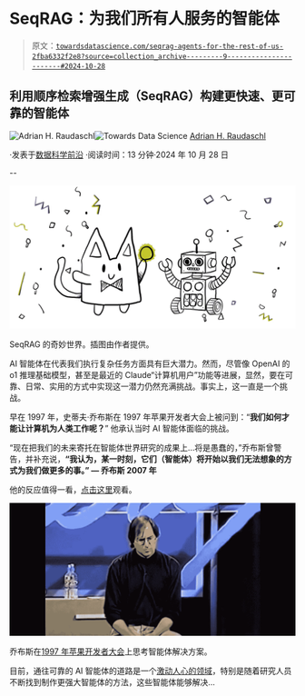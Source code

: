 # SeqRAG：为我们所有人服务的智能体

> 原文：[`towardsdatascience.com/seqrag-agents-for-the-rest-of-us-2fba6332f2e8?source=collection_archive---------9-----------------------#2024-10-28`](https://towardsdatascience.com/seqrag-agents-for-the-rest-of-us-2fba6332f2e8?source=collection_archive---------9-----------------------#2024-10-28)

## 利用顺序检索增强生成（SeqRAG）构建更快速、更可靠的智能体

[](https://araudaschl.medium.com/?source=post_page---byline--2fba6332f2e8--------------------------------)![Adrian H. Raudaschl](https://araudaschl.medium.com/?source=post_page---byline--2fba6332f2e8--------------------------------)[](https://towardsdatascience.com/?source=post_page---byline--2fba6332f2e8--------------------------------)![Towards Data Science](https://towardsdatascience.com/?source=post_page---byline--2fba6332f2e8--------------------------------) [Adrian H. Raudaschl](https://araudaschl.medium.com/?source=post_page---byline--2fba6332f2e8--------------------------------)

·发表于[数据科学前沿](https://towardsdatascience.com/?source=post_page---byline--2fba6332f2e8--------------------------------) ·阅读时间：13 分钟·2024 年 10 月 28 日

--

![](img/cb08532b50b79422db32ce0ae774ef35.png)

SeqRAG 的奇妙世界。插图由作者提供。

AI 智能体在代表我们执行复杂任务方面具有巨大潜力。然而，尽管像 OpenAI 的 o1 推理基础模型，甚至是最近的 Claude“计算机用户”功能等进展，显然，要在可靠、日常、实用的方式中实现这一潜力仍然充满挑战。事实上，这一直是一个挑战。

早在 1997 年，史蒂夫·乔布斯在 1997 年苹果开发者大会上被问到：“**我们如何才能让计算机为人类工作呢？**” 他承认当时 AI 智能体面临的挑战。

“现在把我们的未来寄托在智能体世界研究的成果上…将是愚蠢的，”乔布斯曾警告，并补充说，**“我认为，某一时刻，它们（智能体）将开始以我们无法想象的方式为我们做更多的事。” — 乔布斯 2007 年**

他的反应值得一看，[点击这里](https://youtu.be/yQ16_YxLbB8?t=2265)观看。

![](img/e4bc815182ecc59b8c89c081418b71dd.png)

乔布斯在[1997 年苹果开发者大会](https://youtu.be/yQ16_YxLbB8?si=_YRNdV2jNzVixGmF&t=2265)上思考智能体解决方案。

目前，通往可靠的 AI 智能体的道路是一个[激动人心的领域](https://trends.google.com/trends/explore?date=today+5-y&q=AI+agents&hl=en-GB)，特别是随着研究人员不断找到制作更强大智能体的方法，这些智能体能够解决...
